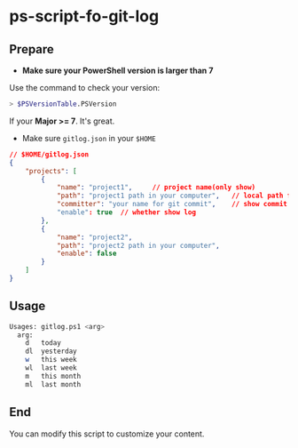 # ps-script-fo-git-log
## Prepare

- **Make sure your PowerShell version is larger than 7**

Use the command to check your version:

```sh
> $PSVersionTable.PSVersion
```

If your **Major >= 7**. It's great.

- Make sure `gitlog.json` in your `$HOME`

```json
// $HOME/gitlog.json
{
    "projects": [
        {
            "name": "project1",    	// project name(only show)
            "path": "project1 path in your computer",	// local path for your project
            "committer": "your name for git commit",	// show commit log for who(default: git config user.name)
            "enable": true	// whether show log
        },
        {
            "name": "project2",
            "path": "project2 path in your computer",
            "enable": false
        }
    ]
}
```



## Usage

```sh
Usages: gitlog.ps1 <arg>
  arg: 
    d   today
    dl  yesterday
    w   this week
    wl  last week
    m   this month
    ml  last month
```



## End

You can modify this script to customize your content.
